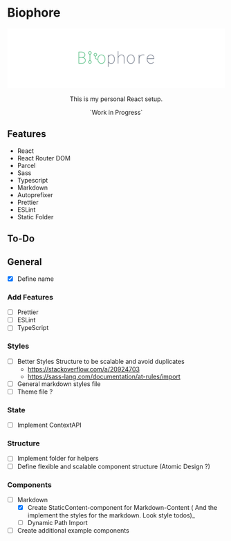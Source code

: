 # Biophore

![](./src/assets/img/banner.png)

<p style="text-align: center">
    This is my personal React setup.
</p>
<p style="text-align: center">
    `Work in Progress`
</p>

## Features

- React
- React Router DOM
- Parcel
- Sass
- Typescript
- Markdown
- Autoprefixer
- Prettier
- ESLint
- Static Folder

## To-Do

## General

- [x] Define name

### Add Features

- [ ] Prettier
- [ ] ESLint
- [ ] TypeScript

### Styles

- [ ] Better Styles Structure to be scalable and avoid duplicates
  - https://stackoverflow.com/a/20924703
  - https://sass-lang.com/documentation/at-rules/import
- [ ] General markdown styles file
- [ ] Theme file ?

### State

- [ ] Implement ContextAPI

### Structure

- [ ] Implement folder for helpers
- [ ] Define flexible and scalable component structure (Atomic Design ?)

### Components

- [ ] Markdown
    - [x] Create StaticContent-component for Markdown-Content ( And the implement the styles for the markdown. Look style todos)_
    - [ ] Dynamic Path Import
- [ ] Create additional example components

